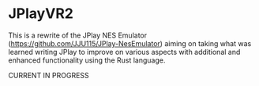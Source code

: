 # JPlayVR2
This is a rewrite of the JPlay NES Emulator (https://github.com/JJU115/JPlay-NesEmulator) aiming on taking what was learned writing JPlay to improve on various aspects  with additional and enhanced functionality using the Rust language.

CURRENT IN PROGRESS
